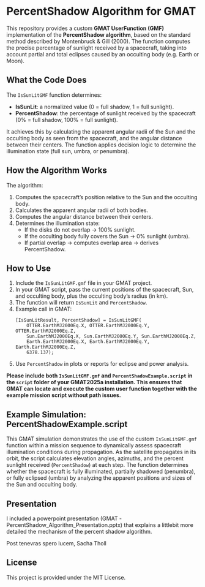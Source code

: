 # PercentShadow Algorithm for GMAT

This repository provides a custom **GMAT UserFunction (GMF)** implementation of the **PercentShadow algorithm**, based on the standard method described by Montenbruck & Gill (2000). The function computes the precise percentage of sunlight received by a spacecraft, taking into account partial and total eclipses caused by an occulting body (e.g. Earth or Moon).

## What the Code Does

The `IsSunLitGMF` function determines:
- **IsSunLit**: a normalized value (0 = full shadow, 1 = full sunlight).
- **PercentShadow**: the percentage of sunlight received by the spacecraft (0% = full shadow, 100% = full sunlight).

It achieves this by calculating the apparent angular radii of the Sun and the occulting body as seen from the spacecraft, and the angular distance between their centers. The function applies decision logic to determine the illumination state (full sun, umbra, or penumbra).

## How the Algorithm Works

The algorithm:
1. Computes the spacecraft’s position relative to the Sun and the occulting body.
2. Calculates the apparent angular radii of both bodies.
3. Computes the angular distance between their centers.
4. Determines the illumination state:
   - If the disks do not overlap → 100% sunlight.
   - If the occulting body fully covers the Sun → 0% sunlight (umbra).
   - If partial overlap → computes overlap area → derives PercentShadow.

## How to Use

1. Include the `IsSunLitGMF.gmf` file in your GMAT project.
2. In your GMAT script, pass the current positions of the spacecraft, Sun, and occulting body, plus the occulting body’s radius (in km).
3. The function will return `IsSunLit` and `PercentShadow`.
4. Example call in GMAT:
   ```
   [IsSunLitResult, PercentShadow] = IsSunLitGMF(
       OTTER.EarthMJ2000Eq.X, OTTER.EarthMJ2000Eq.Y, OTTER.EarthMJ2000Eq.Z,
       Sun.EarthMJ2000Eq.X, Sun.EarthMJ2000Eq.Y, Sun.EarthMJ2000Eq.Z,
       Earth.EarthMJ2000Eq.X, Earth.EarthMJ2000Eq.Y, Earth.EarthMJ2000Eq.Z,
       6378.137);
   ```
5. Use `PercentShadow` in plots or reports for eclipse and power analysis.

**Please include both `IsSunLitGMF.gmf` and `PercentShadowExample.script` in the `script` folder of your GMAT2025a installation. This ensures that GMAT can locate and execute the custom user function together with the example mission script without path issues.**

## Example Simulation: PercentShadowExample.script 

This GMAT simulation demonstrates the use of the custom `IsSunLitGMF.gmf` function within a mission sequence to dynamically assess spacecraft illumination conditions during propagation. As the satellite propagates in its orbit, the script calculates elevation angles, azimuths, and the percent sunlight received (`PercentShadow`) at each step. The function determines whether the spacecraft is fully illuminated, partially shadowed (penumbra), or fully eclipsed (umbra) by analyzing the apparent positions and sizes of the Sun and occulting body.

## Presentation

I included a powerpoint presentation (GMAT -PercentShadow_Algorithm_Presentation.pptx) that explains a littlebit more detailed the mechanism of the percent shadow algorithm.

Post tenevras spero lucem,
Sacha Tholl



## License

This project is provided under the MIT License.
